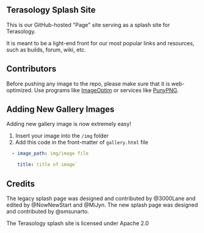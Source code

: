 Terasology Splash Site
-----------------------------

This is our GitHub-hosted "Page" site serving as a splash site for Terasology.

It is meant to be a light-end front for our most popular links and resources,
such as builds, forum, wiki, etc.

Contributors
------------

Before pushing any image to the repo, please make sure that it is web-optimized.
Use programs like [ImageOptim](https://imageoptim.com/) or services like
[PunyPNG](http://www.punypng.com/).

Adding New Gallery Images
------------

Adding new gallery image is now extremely easy!

 1. Insert your image into the `/img` folder
 2. Add this code in the front-matter of  `gallery.html` file
```yaml 
  - image_path: img/image file

    title: title of image`
```
Credits
-------

The legacy splash page was designed and contributed by @3000Lane and edited by @NowNewStart and @MiJyn. The new splash page was designed and contributed by @smsunarto.

The Terasology splash site is licensed under Apache 2.0
